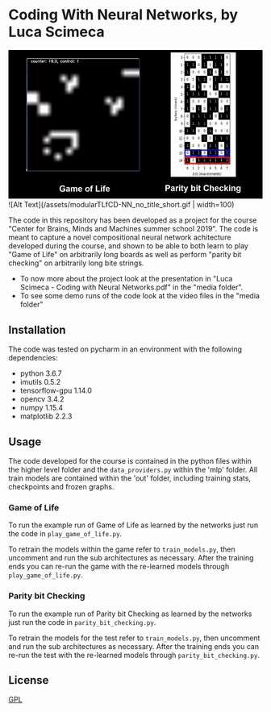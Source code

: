 # Coding With Neural Networks, by Luca Scimeca

![Alt Text](https://github.com/lucascimeca/coding_with_neural_networks/blob/master/assets/modularTLfCD-NN_no_title_short.gif)
![Alt Text](/assets/modularTLfCD-NN_no_title_short.gif | width=100)

The code in this repository has been developed as a project for the course "Center for Brains, Minds and Machines summer school 2019". 
The code is meant to capture a novel compositional neural network achitecture developed during the course, and shown to be able to both learn to play "Game of Life" on arbitrarily long boards as well as perform "parity bit checking" on arbitrarily long bite strings.

* To now more about the project look at the presentation in "Luca Scimeca - Coding with Neural Networks.pdf" in the "media folder".
* To see some demo runs of the code look at the video files in the "media folder"

## Installation

The code was tested on pycharm in an environment with the following dependencies:

* python 3.6.7
* imutils 0.5.2
* tensorflow-gpu 1.14.0
* opencv 3.4.2
* numpy 1.15.4
* matplotlib 2.2.3


## Usage

The code developed for the course is contained in the python files within the higher level folder and the `data_providers.py` within the 'mlp' folder.
All train models are contained within the 'out' folder, including training stats, checkpoints and frozen graphs. 

### Game of Life

To run the example run of Game of Life as learned by the networks just run the code in `play_game_of_life.py`.

To retrain the models within the game refer to `train_models.py`, then uncomment and run the sub architectures as necessary. After the training ends you can re-run the game with the re-learned models through `play_game_of_life.py`.


### Parity bit Checking

To run the example run of Parity bit Checking as learned by the networks just run the code in `parity_bit_checking.py`.

To retrain the models for the test refer to `train_models.py`, then uncomment and run the sub architectures as necessary. After the training ends you can re-run the test with the re-learned models through `parity_bit_checking.py`.



## License
[GPL](https://www.gnu.org/licenses/#GPL)
